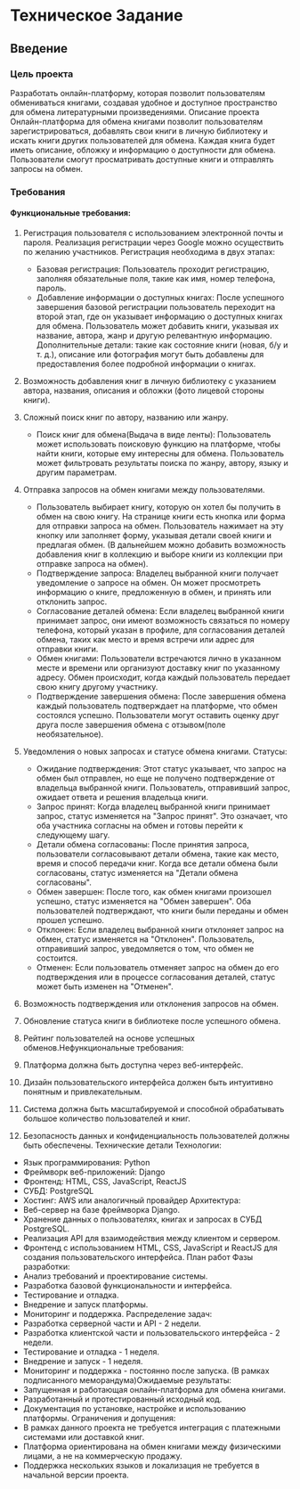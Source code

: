 # Техническое Задание

## Введение

### Цель проекта

Разработать онлайн-платформу, которая позволит пользователям обмениваться
книгами, создавая удобное и доступное пространство для обмена литературными
произведениями.
Описание проекта
Онлайн-платформа для обмена книгами позволит пользователям зарегистрироваться,
добавлять свои книги в личную библиотеку и искать книги других пользователей для
обмена. Каждая книга будет иметь описание, обложку и информацию о доступности
для обмена. Пользователи смогут просматривать доступные книги и отправлять
запросы на обмен.

### Требования

#### Функциональные требования:

1. Регистрация пользователя с использованием электронной почты и пароля.
   Реализация регистрации через Google можно осуществить по желанию
   участников.
   Регистрация необходима в двух этапах:

    - Базовая регистрация: Пользователь проходит регистрацию, заполняя
      обязательные поля, такие как имя, номер телефона, пароль.
    - Добавление информации о доступных книгах: После успешного
      завершения базовой регистрации пользователь переходит на второй этап,
      где он указывает информацию о доступных книгах для обмена.
      Пользователь может добавить книги, указывая их название, автора, жанр
      и другую релевантную информацию. Дополнительные детали: такие как
      состояние книги (новая, б/у и т. д.), описание или фотография могут быть
      добавлены для предоставления более подробной информации о книгах.
2. Возможность добавления книг в личную библиотеку с указанием автора,
   названия, описания и обложки (фото лицевой стороны книги).
3. Сложный поиск книг по автору, названию или жанру.
    - Поиск книг для обмена(Выдача в виде ленты):
      Пользователь может использовать поисковую функцию на платформе,
      чтобы найти книги, которые ему интересны для обмена.
      Пользователь может фильтровать результаты поиска по жанру, автору,
      языку и другим параметрам.
4. Отправка запросов на обмен книгами между пользователями.
   -  Пользователь выбирает книгу, которую он хотел бы получить в обмен на
   свою книгу. На странице книги есть кнопка или форма для отправки
   запроса на обмен. Пользователь нажимает на эту кнопку или заполняет
   форму, указывая детали своей книги и предлагая обмен. (В дальнейшем
   можно добавить возможность добавления книг в коллекцию и выборе
   книги из коллекции при отправке запроса на обмен).
   - Подтверждение запроса: Владелец выбранной книги получает
   уведомление о запросе на обмен. Он может просмотреть информацию о
   книге, предложенную в обмен, и принять или отклонить запрос.
   - Согласование деталей обмена: Если владелец выбранной книги
   принимает запрос, они имеют возможность связаться по номеру
   телефона, который указан в профиле, для согласования деталей обмена,
   таких как место и время встречи или адрес для отправки книги.
   - Обмен книгами: Пользователи встречаются лично в указанном месте и
   времени или организуют доставку книг по указанному адресу. Обмен
   происходит, когда каждый пользователь передает свою книгу другому
   участнику.
   - Подтверждение завершения обмена: После завершения обмена каждый
   пользователь подтверждает на платформе, что обмен состоялся успешно.
   Пользователи могут оставить оценку друг друга после завершения
   обмена с отзывом(поле необязательное).
5. Уведомления о новых запросах и статусе обмена книгами. Статусы:
   - Ожидание подтверждения: Этот статус указывает, что запрос на обмен
   был отправлен, но еще не получено подтверждение от владельца
   выбранной книги. Пользователь, отправивший запрос, ожидает ответа и
   решения владельца книги.
   - Запрос принят: Когда владелец выбранной книги принимает запрос,
   статус изменяется на "Запрос принят". Это означает, что оба участника
   согласны на обмен и готовы перейти к следующему шагу.
   - Детали обмена согласованы: После принятия запроса, пользователи
   согласовывают детали обмена, такие как место, время и способ передачи
   книг. Когда все детали обмена были согласованы, статус изменяется на
   "Детали обмена согласованы".
   - Обмен завершен: После того, как обмен книгами произошел успешно,
   статус изменяется на "Обмен завершен". Оба пользователей
   подтверждают, что книги были переданы и обмен прошел успешно.
   - Отклонен: Если владелец выбранной книги отклоняет запрос на обмен,
   статус изменяется на "Отклонен". Пользователь, отправивший запрос,
   уведомляется о том, что обмен не состоится.
   - Отменен: Если пользователь отменяет запрос на обмен до его
   подтверждения или в процессе согласования деталей, статус может быть
   изменен на "Отменен".
6. Возможность подтверждения или отклонения запросов на обмен.
7. Обновление статуса книги в библиотеке после успешного обмена.
8. Рейтинг пользователей на основе успешных обменов.Нефункциональные требования:
1. Платформа должна быть доступна через веб-интерфейс.
2. Дизайн пользовательского интерфейса должен быть интуитивно понятным и
   привлекательным.
3. Система должна быть масштабируемой и способной обрабатывать большое
   количество пользователей и книг.
4. Безопасность данных и конфиденциальность пользователей должны быть
   обеспечены.
   Технические детали
   Технологии:

- Язык программирования: Python
- Фреймворк веб-приложений: Django
- Фронтенд: HTML, CSS, JavaScript, ReactJS
- СУБД: PostgreSQL
- Хостинг: AWS или аналогичный провайдер
  Архитектура:
- Веб-сервер на базе фреймворка Django.
- Хранение данных о пользователях, книгах и запросах в СУБД PostgreSQL.
- Реализация API для взаимодействия между клиентом и сервером.
- Фронтенд с использованием HTML, CSS, JavaScript и ReactJS для создания
  пользовательского интерфейса.
  План работ
  Фазы разработки:
- Анализ требований и проектирование системы.
- Разработка базовой функциональности и интерфейса.
- Тестирование и отладка.
- Внедрение и запуск платформы.
- Мониторинг и поддержка.
  Распределение задач:
- Разработка серверной части и API - 2 недели.
- Разработка клиентской части и пользовательского интерфейса - 2 недели.
- Тестирование и отладка - 1 неделя.
- Внедрение и запуск - 1 неделя.
- Мониторинг и поддержка - постоянно после запуска. (В рамках подписанного
  меморандума)Ожидаемые результаты:
- Запущенная и работающая онлайн-платформа для обмена книгами.
- Разработанный и протестированный исходный код.
- Документация по установке, настройке и использованию платформы.
  Ограничения и допущения:
- В рамках данного проекта не требуется интеграция с платежными системами
  или доставкой книг.
- Платформа ориентирована на обмен книгами между физическими лицами, а не
  на коммерческую продажу.
- Поддержка нескольких языков и локализация не требуется в начальной версии
  проекта.